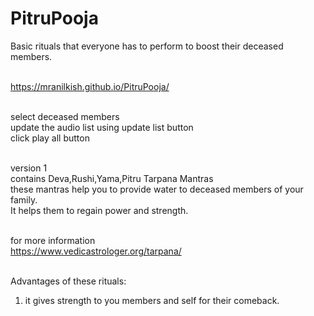 # PitruPooja
Basic rituals that everyone has to perform to boost their deceased members.<br><br>

https://mranilkish.github.io/PitruPooja/<br><br>

select deceased members<br>
update the audio list using update list button <br>
click play all button<br><br>

version 1<br>
contains Deva,Rushi,Yama,Pitru Tarpana Mantras<br>
these mantras help you to provide water to deceased members of your family.<br>
It helps them to regain power and strength.<br><br>

for more information<br>
https://www.vedicastrologer.org/tarpana/<br><br>

Advantages of these rituals:<br>
1. it gives strength to you members and self for their comeback.<br>
